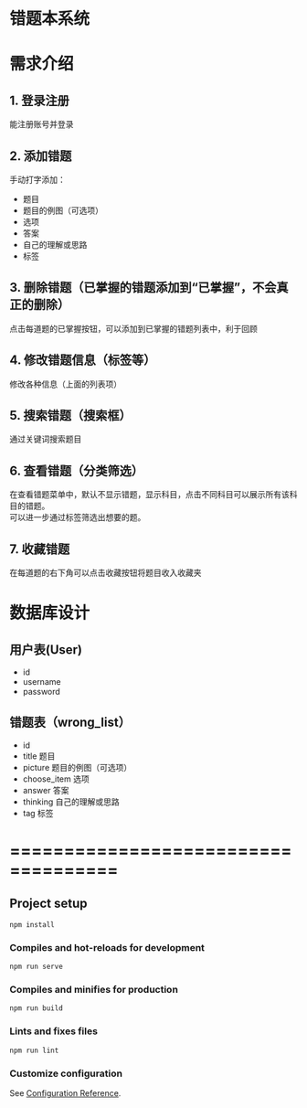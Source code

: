 # 错题本系统
# 需求介绍
## 1. 登录注册
能注册账号并登录
## 2. 添加错题
手动打字添加：
* 题目 
* 题目的例图（可选项）
* 选项
* 答案
* 自己的理解或思路
* 标签
## 3. 删除错题（已掌握的错题添加到“已掌握”，不会真正的删除）
点击每道题的已掌握按钮，可以添加到已掌握的错题列表中，利于回顾
## 4. 修改错题信息（标签等）
修改各种信息（上面的列表项）
## 5. 搜索错题（搜索框）
通过关键词搜索题目
## 6. 查看错题（分类筛选）
在查看错题菜单中，默认不显示错题，显示科目，点击不同科目可以展示所有该科目的错题。<br>
可以进一步通过标签筛选出想要的题。
## 7. 收藏错题
在每道题的右下角可以点击收藏按钮将题目收入收藏夹

# 数据库设计
## 用户表(User)
* id
* username
* password

## 错题表（wrong_list）
* id
* title         题目 
* picture       题目的例图（可选项）
* choose_item   选项
* answer        答案
* thinking      自己的理解或思路
* tag           标签



# ====================================

## Project setup
```
npm install
```

### Compiles and hot-reloads for development
```
npm run serve
```

### Compiles and minifies for production
```
npm run build
```

### Lints and fixes files
```
npm run lint
```

### Customize configuration
See [Configuration Reference](https://cli.vuejs.org/config/).


